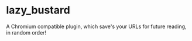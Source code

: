 # lazy_bustard
A Chromium compatible plugin, which save's your URLs for future reading, in random order! 
